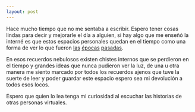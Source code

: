 ```yaml
---
layout: post
---
```


Hace mucho tiempo que no me sentaba a escribir. Espero tener cosas lindas para
decir y mejorarle el día a alguien, si hay algo que me enseñó la interné es que
estos espacios personales quedan en el tiempo como una forma de ver lo que fueron
[las](http://spinroot.com/pico/pjw.html) [épocas](http://www.catb.org/jargon/)
[pasadas](http://9front.org/losethos.html).

En esos recuerdos nebulosos existen chistes internos que se perdieron en el tiempo
y grandes ideas que nunca pudieron ver la luz, de una u otra manera me siento
marcado por todos los recuerdos ajenos que tuve la suerte de leer y poder guardar
este espacio espero sea mi devolución a todos esos locos.

Espero que quien lo lea tenga mi curiosidad al escuchar las historias de otras
personas virtuales.
